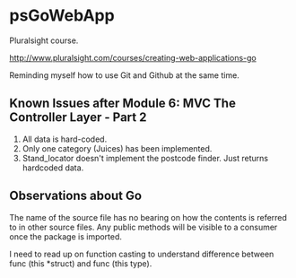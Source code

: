 # psGoWebApp

Pluralsight course.

http://www.pluralsight.com/courses/creating-web-applications-go

Reminding myself how to use Git and Github at the same time.

## Known Issues after Module 6: MVC The Controller Layer - Part 2

 1. All data is hard-coded.
 2. Only one category (Juices) has been implemented.
 3. Stand_locator doesn't implement the postcode finder. Just returns hardcoded data.

## Observations about Go

The name of the source file has no bearing on how the contents is referred to in other source files. Any public methods will be visible to a consumer once the package is imported.

I need to read up on function casting to understand difference between func (this \*struct) and func (this type).

